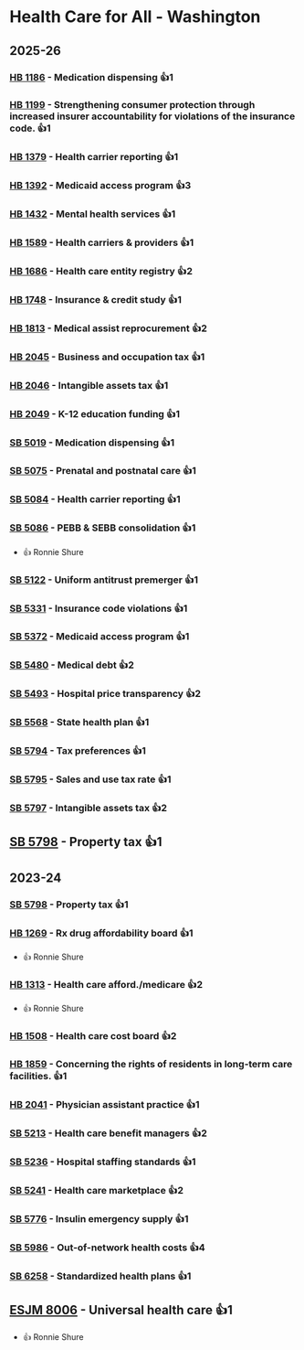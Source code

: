 # Health Care for All - Washington
## 2025-26

### [HB 1186](/bill/2025-26/hb/1186/) - Medication dispensing 👍1  

### [HB 1199](/bill/2025-26/hb/1199/) - Strengthening consumer protection through increased insurer accountability for violations of the insurance code. 👍1  

### [HB 1379](/bill/2025-26/hb/1379/) - Health carrier reporting 👍1  

### [HB 1392](/bill/2025-26/hb/1392/) - Medicaid access program 👍3  

### [HB 1432](/bill/2025-26/hb/1432/) - Mental health services 👍1  

### [HB 1589](/bill/2025-26/hb/1589/) - Health carriers & providers 👍1  

### [HB 1686](/bill/2025-26/hb/1686/) - Health care entity registry 👍2  

### [HB 1748](/bill/2025-26/hb/1748/) - Insurance & credit study 👍1  

### [HB 1813](/bill/2025-26/hb/1813/) - Medical assist reprocurement 👍2  

### [HB 2045](/bill/2025-26/hb/2045/) - Business and occupation tax 👍1  

### [HB 2046](/bill/2025-26/hb/2046/) - Intangible assets tax 👍1  

### [HB 2049](/bill/2025-26/hb/2049/) - K-12 education funding 👍1  

### [SB 5019](/bill/2025-26/sb/5019/) - Medication dispensing 👍1  

### [SB 5075](/bill/2025-26/sb/5075/) - Prenatal and postnatal care 👍1  

### [SB 5084](/bill/2025-26/sb/5084/) - Health carrier reporting 👍1  

### [SB 5086](/bill/2025-26/sb/5086/) - PEBB & SEBB consolidation 👍1  
* 👍 Ronnie Shure

### [SB 5122](/bill/2025-26/sb/5122/) - Uniform antitrust premerger 👍1  

### [SB 5331](/bill/2025-26/sb/5331/) - Insurance code violations 👍1  

### [SB 5372](/bill/2025-26/sb/5372/) - Medicaid access program 👍1  

### [SB 5480](/bill/2025-26/sb/5480/) - Medical debt 👍2  

### [SB 5493](/bill/2025-26/sb/5493/) - Hospital price transparency 👍2  

### [SB 5568](/bill/2025-26/sb/5568/) - State health plan 👍1  

### [SB 5794](/bill/2025-26/sb/5794/) - Tax preferences 👍1  

### [SB 5795](/bill/2025-26/sb/5795/) - Sales and use tax rate 👍1  

### [SB 5797](/bill/2025-26/sb/5797/) - Intangible assets tax 👍2  

## [SB 5798](/bill/2025-26/sb/5798/) - Property tax 👍1  

## 2023-24

### [SB 5798](/bill/2023-24/sb/5798/) - Property tax 👍1  

### [HB 1269](/bill/2023-24/hb/1269/) - Rx drug affordability board 👍1  
* 👍 Ronnie Shure

### [HB 1313](/bill/2023-24/hb/1313/) - Health care afford./medicare 👍2  
* 👍 Ronnie Shure

### [HB 1508](/bill/2023-24/hb/1508/) - Health care cost board 👍2  

### [HB 1859](/bill/2023-24/hb/1859/) - Concerning the rights of residents in long-term care facilities. 👍1  

### [HB 2041](/bill/2023-24/hb/2041/) - Physician assistant practice 👍1  

### [SB 5213](/bill/2023-24/sb/5213/) - Health care benefit managers 👍2  

### [SB 5236](/bill/2023-24/sb/5236/) - Hospital staffing standards 👍1  

### [SB 5241](/bill/2023-24/sb/5241/) - Health care marketplace 👍2  

### [SB 5776](/bill/2023-24/sb/5776/) - Insulin emergency supply 👍1  

### [SB 5986](/bill/2023-24/sb/5986/) - Out-of-network health costs 👍4  

### [SB 6258](/bill/2023-24/sb/6258/) - Standardized health plans 👍1  

## [ESJM 8006](/bill/2023-24/esjm/8006/) - Universal health care 👍1  
* 👍 Ronnie Shure
